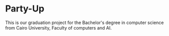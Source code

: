 # Party-Up
This is our graduation project for the Bachelor's degree in computer science from Cairo University, Faculty of computers and AI.
